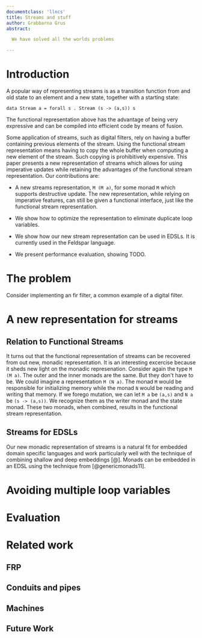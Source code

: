 ```yaml
---
documentclass: 'llncs'
title: Streams and stuff
author: Grabbarna Grus
abstract:

  We have solved all the worlds problems

---
```


# Introduction

A popular way of representing streams is as a transition function
from and old state to an element and a new state, together with a
starting state:

~~~ .haskell
data Stream a = forall s . Stream (s -> (a,s)) s
~~~

The functional representation above has the advantage of being very
expressive and can be compiled into efficient code by means of fusion.

Some application of streams, such as digital filters, rely on having a
buffer containing previous elements of the stream.
Using the functional stream representation means having to copy the
whole buffer when computing a new element of the stream. Such copying
is prohibitively expensive. This paper presents a new representation
of streams which allows for using imperative updates while retaining
the advantages of the functional stream representation. Our
contributions are:

* A new streams representation, `M (M a)`, for some monad `M` which
  supports destructive update. The new representation, while relying
  on imperative features, can still be given a functional interface,
  just like the functional stream representation.

* We show how to optimize the representation to eliminate duplicate
  loop variables.

* We show how our new stream representation can be used in EDSLs.
  It is currently used in the Feldspar language.

* We present performance evaluation, showing TODO.

# The problem

Consider implementing an fir filter, a common example of a digital
filter. 

# A new representation for streams

## Relation to Functional Streams

It turns out that the functional representation of streams can be
recovered from out new, monadic representation. It is an interesting
excercise because it sheds new light on the monadic represenation.
Consider again the type `M (M a)`. The outer and the inner monads are
the same. But they don't have to be. We could imagine a representation
`M (N a)`. The monad `M` would be responsible for initializing
memory while the monad `N` would be reading and writing that memory.
If we forego mutation, we can let `M a` be `(a,s)` and `N a` be
`(s -> (a,s))`. We recognize them as the writer monad and the state
monad. These two monads, when combined, results in the functional
stream representation.

## Streams for EDSLs

Our new monadic representation of streams is a natural fit for
embedded domain specific languages and work particularly well with
the technique of combining shallow and deep embeddings [@]. Monads can
be embedded in an EDSL using the technique from [@genericmonads11].


# Avoiding multiple loop variables

# Evaluation

# Related work

## FRP

## Conduits and pipes

## Machines

## Future Work

